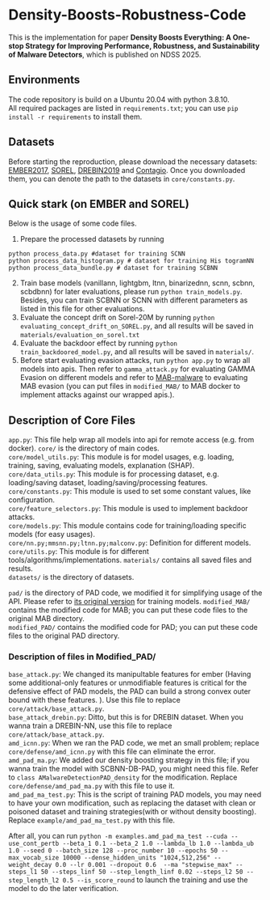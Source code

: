 # Density-Boosts-Robustness-Code
This is the implementation for paper **Density Boosts Everything: A One-stop Strategy for Improving Performance, Robustness, and Sustainability of Malware Detectors**, which is published on NDSS 2025.

## Environments
The code repository is build on a Ubuntu 20.04 with python 3.8.10.  
All required packages are listed in `requirements.txt`; you can use `pip install -r requirements` to install them.

## Datasets
Before starting the reproduction, please download the necessary datasets: [EMBER2017](https://github.com/elastic/ember/tree/d97a0b523de02f3fe5ea6089d080abacab6ee931), [SOREL](https://github.com/sophos/SOREL-20M), [DREBIN2019](https://github.com/s2labres/transcendent-release) and [Contagio](https://contagiodump.blogspot.com/2013/03/16800-clean-and-11960-malicious-files.html). Once you downloaded them, you can denote the path to the datasets in `core/constants.py`.

## Quick stark (on EMBER and SOREL)
Below is the usage of some code files.
1. Prepare the processed datasets by running
```
python process_data.py #dataset for training SCNN
python process_data_histogram.py # dataset for training His togramNN
python process_data_bundle.py # dataset for training SCBNN
```
2. Train base models (vanillann, lightgbm, ltnn, binarizednn, scnn, scbnn, scbdbnn) for later evaluations, please run `python train_models.py`. Besides, you can train SCBNN or SCNN with different parameters as listed in this file for other evaluations.
4. Evaluate the concept drift on Sorel-20M by running `python evaluating_concept_drift_on_SOREL.py`, and all results will be saved in `materials/evaluation_on_sorel.txt`
5. Evaluate the backdoor effect by running `python train_backdoored_model.py`, and all results will be saved in `materials/`.
6. Before start evaluating evasion attacks, run `python app.py` to wrap all models into apis. Then refer to `gamma_attack.py` for evaluating GAMMA Evasion on different models and refer to [MAB-malware](https://github.com/weisong-ucr/MAB-malware) to evaluating MAB evasion (you can put files in `modified_MAB/`  to MAB docker to implement attacks against our wrapped apis.).



## Description of Core Files
`app.py`: This file help wrap all models into api for remote access (e.g. from docker).
`core/` is the directory of main codes.  
`core/model_utils.py`: This module is for model usages, e.g. loading, training, saving, evaluating models, explanation (SHAP).  
`core/data_utils.py`: This module is for processing dataset, e.g. loading/saving dataset, loading/saving/processing features.   
`core/constants.py`: This module is used to set some constant values, like configuration.  
`core/feature_selectors.py`: This module is used to implement backdoor attacks.  
`core/models.py`: This module contains code for training/loading specific models (for easy usages).  
`core/nn.py;mmsnn.py;ltnn.py;malconv.py`: Definition for different models.  
`core/utils.py`: This module is for different tools/algorithms/implementations. 
`materials/` contains all saved files and results.  
`datasets/` is the directory of datasets. 

`pad/` is the directory of PAD code, we modified it for simplifying usage of the API. Please refer to [its original version](https://github.com/deqangss/pad4amd) for training models.
`modified_MAB/` contains the modified code for MAB; you can put these code files to the original MAB directory.  
`modified_PAD/` contains the modified code for PAD; you can put these code files to the original PAD directory.  


### Description of files in Modified_PAD/
`base_attack.py`: We changed its manipultable features for ember (Having some additional-only features or unmodifiable features is critical for the defensive effect of PAD models, the PAD can build a strong convex outer bound with these features. ).  Use this file to replace `core/attack/base_attack.py`.  
`base_attack_drebin.py`: Ditto, but this is for DREBIN dataset. When you wanna train a DREBIN-NN, use this file to replace `core/attack/base_attack.py`.   
`amd_icnn.py`: When we ran the PAD code, we met an small problem; replace `core/defense/amd_icnn.py` with this file can eliminate the error.  
`amd_pad_ma.py`: We added our density boosting strategy in this file; if you wanna train the model with SCBNN-DB-PAD, you might need this file. Refer to `class AMalwareDetectionPAD_density` for the modification. Replace `core/defense/amd_pad_ma.py` with this file to use it.  
`amd_pad_ma_test.py`: This is the script of training PAD models, you may need to have your own modification, such as replacing the dataset with clean or poisoned dataset and training strategies(with or without density boosting). Replace `example/amd_pad_ma_test.py` with this file. 

After all, you can run `python -m examples.amd_pad_ma_test --cuda --use_cont_pertb --beta_1 0.1 --beta_2 1.0 --lambda_lb 1.0 --lambda_ub 1.0 --seed 0 --batch_size 128 --proc_number 10 --epochs 50 --max_vocab_size 10000 --dense_hidden_units "1024,512,256" --weight_decay 0.0 --lr 0.001 --dropout 0.6  --ma "stepwise_max" --steps_l1 50 --steps_linf 50 --step_length_linf 0.02 --steps_l2 50 --step_length_l2 0.5 --is_score_round` to launch the training and use the model to do the later verification. 





      
